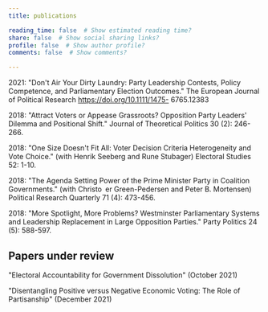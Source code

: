 ```yaml
---
title: publications

reading_time: false  # Show estimated reading time?
share: false  # Show social sharing links?
profile: false  # Show author profile?
comments: false  # Show comments?

---
```


2021: "Don't Air Your Dirty Laundry: Party Leadership Contests, Policy Competence, and Parliamentary
Election Outcomes." The European Journal of Political Research https://doi.org/10.1111/1475-
6765.12383

2018: "Attract Voters or Appease Grassroots? Opposition Party Leaders' Dilemma and Positional
Shift." Journal of Theoretical Politics 30 (2): 246-266.

2018: "One Size Doesn't Fit All: Voter Decision Criteria Heterogeneity and Vote Choice." (with
Henrik Seeberg and Rune Stubager) Electoral Studies 52: 1-10.

2018: "The Agenda Setting Power of the Prime Minister Party in Coalition Governments." (with
Christo er Green-Pedersen and Peter B. Mortensen) Political Research Quarterly 71 (4): 473-456.

2018: "More Spotlight, More Problems? Westminster Parliamentary Systems and Leadership Replacement
in Large Opposition Parties." Party Politics 24 (5): 588-597.

## Papers under review

"Electoral Accountability for Government Dissolution" (October 2021)

"Disentangling Positive versus Negative Economic Voting: The Role of Partisanship" (December
2021)
